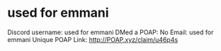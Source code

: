 # used for emmani

Discord username: used for emmani
DMed a POAP: No
Email: used for emmani
Unique POAP Link: 
http://POAP.xyz/claim/u46p4s